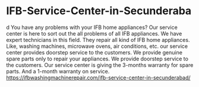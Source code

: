 # IFB-Service-Center-in-Secunderaba
d You have any problems with your IFB home appliances? Our service center is here to sort out the all problems of all IFB appliances. We have expert technicians in this field. They repair all kind of IFB home appliances. Like, washing machines, microwave ovens, air conditions, etc. our service center provides doorstep service to the customers. We provide genuine spare parts only to repair your appliances. We provide doorstep service to the customers. Our service center is giving the 3-months warranty for spare parts.  And a 1-month warranty on service.  https://ifbwashingmachinerepair.com/ifb-service-center-in-secunderabad/
